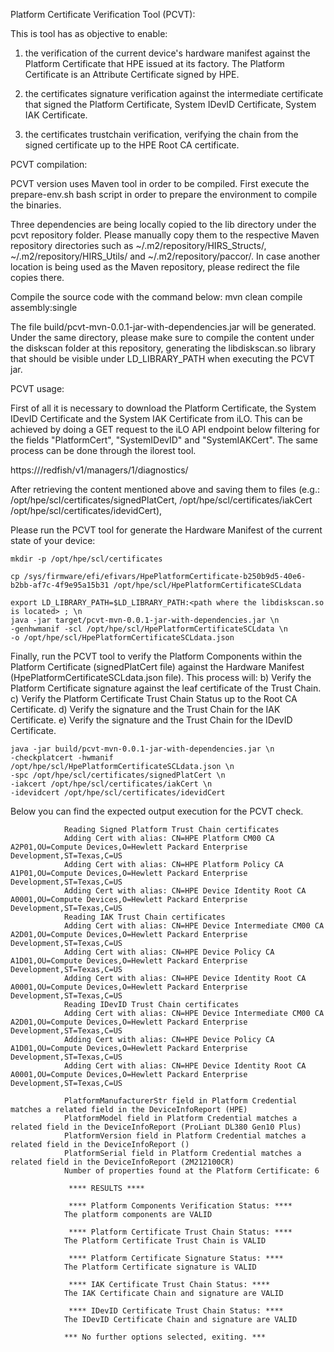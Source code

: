 
Platform Certificate Verification Tool (PCVT):

  This is tool has as objective to enable:

  1) the verification of the current device's hardware manifest against the Platform 
    Certificate that HPE issued at its factory. The Platform Certificate is an Attribute
    Certificate signed by HPE. 

  2) the certificates signature verification against the intermediate certificate that 
    signed the Platform Certificate, System IDevID Certificate, System IAK Certificate.

  3) the certificates trustchain verification, verifying the chain from the signed 
    certificate up to the HPE Root CA certificate.



PCVT compilation:

  PCVT version uses Maven tool in order to be compiled.
  First execute the prepare-env.sh bash script in order to prepare the environment 
    to compile the binaries.

  Three dependencies are being locally copied to the lib directory under the pcvt 
    repository folder. Please manually copy them to the respective Maven repository 
    directories such as ~/.m2/repository/HIRS_Structs/, ~/.m2/repository/HIRS_Utils/
    and  ~/.m2/repository/paccor/. In case another location is being used as the 
    Maven repository, please redirect the file copies there.

  Compile the source code with the command below:
    mvn clean compile assembly:single

  The file build/pcvt-mvn-0.0.1-jar-with-dependencies.jar will be generated.
  Under the same directory, please make sure to compile the content under the
    diskscan folder at this repository, generating the libdiskscan.so library
    that should be visible under LD_LIBRARY_PATH when executing the PCVT jar.



PCVT usage:

  First of all it is necessary to download the Platform Certificate, the System 
IDevID Certificate and the System IAK Certificate from iLO. This can be achieved
by doing a GET request to the iLO API endpoint below filtering for the fields 
"PlatformCert", "SystemIDevID" and "SystemIAKCert". The same process can be done
through the ilorest tool.

  https://<iLO IP Address>/redfish/v1/managers/1/diagnostics/

  After retrieving the content mentioned above and saving them to files (e.g.:
     /opt/hpe/scl/certificates/signedPlatCert, 
     /opt/hpe/scl/certificates/iakCert 
     /opt/hpe/scl/certificates/idevidCert), 

  Please run the PCVT tool for generate the Hardware Manifest of the current state of your device:

    mkdir -p /opt/hpe/scl/certificates

    cp /sys/firmware/efi/efivars/HpePlatformCertificate-b250b9d5-40e6-b2bb-af7c-4f9e95a15b31 /opt/hpe/scl/HpePlatformCertificateSCLdata

    export LD_LIBRARY_PATH=$LD_LIBRARY_PATH:<path where the libdiskscan.so is located> ; \n
    java -jar target/pcvt-mvn-0.0.1-jar-with-dependencies.jar \n
    -genhwmanif -scl /opt/hpe/scl/HpePlatformCertificateSCLdata \n
    -o /opt/hpe/scl/HpePlatformCertificateSCLdata.json 
  
  Finally, run the PCVT tool to verify the Platform Components within the 
  Platform Certificate (signedPlatCert file) against the Hardware Manifest 
  (HpePlatformCertificateSCLdata.json file). This process will:
         b) Verify the Platform Certificate signature against the leaf certificate of the Trust Chain.
         c) Verify the Platform Certificate Trust Chain Status up to the Root CA Certificate.
         d) Verify the signature and the Trust Chain for the IAK Certificate.
         e) Verify the signature and the Trust Chain for the IDevID Certificate.
        

    java -jar build/pcvt-mvn-0.0.1-jar-with-dependencies.jar \n
    -checkplatcert -hwmanif /opt/hpe/scl/HpePlatformCertificateSCLdata.json \n
    -spc /opt/hpe/scl/certificates/signedPlatCert \n
    -iakcert /opt/hpe/scl/certificates/iakCert \n
    -idevidcert /opt/hpe/scl/certificates/idevidCert

  Below you can find the expected output execution for the PCVT check.  

                Reading Signed Platform Trust Chain certificates
                Adding Cert with alias: CN=HPE Platform CM00 CA A2P01,OU=Compute Devices,O=Hewlett Packard Enterprise Development,ST=Texas,C=US
                Adding Cert with alias: CN=HPE Platform Policy CA A1P01,OU=Compute Devices,O=Hewlett Packard Enterprise Development,ST=Texas,C=US
                Adding Cert with alias: CN=HPE Device Identity Root CA A0001,OU=Compute Devices,O=Hewlett Packard Enterprise Development,ST=Texas,C=US
                Reading IAK Trust Chain certificates
                Adding Cert with alias: CN=HPE Device Intermediate CM00 CA A2D01,OU=Compute Devices,O=Hewlett Packard Enterprise Development,ST=Texas,C=US
                Adding Cert with alias: CN=HPE Device Policy CA A1D01,OU=Compute Devices,O=Hewlett Packard Enterprise Development,ST=Texas,C=US
                Adding Cert with alias: CN=HPE Device Identity Root CA A0001,OU=Compute Devices,O=Hewlett Packard Enterprise Development,ST=Texas,C=US
                Reading IDevID Trust Chain certificates
                Adding Cert with alias: CN=HPE Device Intermediate CM00 CA A2D01,OU=Compute Devices,O=Hewlett Packard Enterprise Development,ST=Texas,C=US
                Adding Cert with alias: CN=HPE Device Policy CA A1D01,OU=Compute Devices,O=Hewlett Packard Enterprise Development,ST=Texas,C=US
                Adding Cert with alias: CN=HPE Device Identity Root CA A0001,OU=Compute Devices,O=Hewlett Packard Enterprise Development,ST=Texas,C=US

                PlatformManufacturerStr field in Platform Credential matches a related field in the DeviceInfoReport (HPE)
                PlatformModel field in Platform Credential matches a related field in the DeviceInfoReport (ProLiant DL380 Gen10 Plus)
                PlatformVersion field in Platform Credential matches a related field in the DeviceInfoReport ()
                PlatformSerial field in Platform Credential matches a related field in the DeviceInfoReport (2M212100CR)
                Number of properties found at the Platform Certificate: 6
                
                 **** RESULTS ****
                
                 **** Platform Components Verification Status: ****
                The platform components are VALID
                
                 **** Platform Certificate Trust Chain Status: ****
                The Platform Certificate Trust Chain is VALID
                
                 **** Platform Certificate Signature Status: ****
                The Platform Certificate signature is VALID
                
                 **** IAK Certificate Trust Chain Status: ****
                The IAK Certificate Chain and signature are VALID
                
                 **** IDevID Certificate Trust Chain Status: ****
                The IDevID Certificate Chain and signature are VALID
                
                *** No further options selected, exiting. ***


